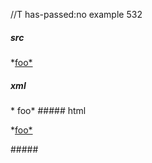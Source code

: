 //T has-passed:no
example 532
##### src
[foo*]: /url

*[foo*]
##### xml
<?xml version="1.0" encoding="UTF-8"?>
<!DOCTYPE document SYSTEM "CommonMark.dtd">
<document xmlns="http://commonmark.org/xml/1.0">
  <paragraph>
    <text>*</text>
    <link destination="/url" title="">
      <text>foo*</text>
    </link>
  </paragraph>
</document>
##### html
<p>*<a href="/url">foo*</a></p>
#####
